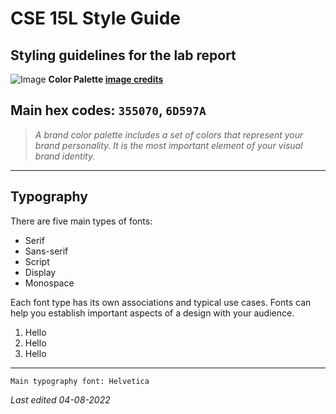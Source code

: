 # CSE 15L Style Guide
## Styling guidelines for the lab report

![Image](https://i.ytimg.com/vi/zdvyVV4QRz8/maxresdefault.jpg)
**Color Palette [image credits](https://www.google.com/url?sa=i&url=https%3A%2F%2Fwww.youtube.com%2Fwatch%3Fv%3DzdvyVV4QRz8&psig=AOvVaw0addzBLP_GghOmCa_qhKi9&ust=1649539505341000&source=images&cd=vfe&ved=0CAoQjRxqFwoTCIDZqdSzhfcCFQAAAAAdAAAAABAD)**

Main hex codes: `355070`, `6D597A`
---
> *A brand color palette includes a set of colors that represent your brand personality. It is the most important element of your visual brand identity.*
---
## Typography
There are five main types of fonts:
- Serif
- Sans-serif
- Script
- Display
- Monospace

Each font type has its own associations and typical use cases. Fonts can help you establish important aspects of a design with your audience.

1. Hello
2. Hello
3. Hello

---

```
Main typography font: Helvetica
```

*Last edited 04-08-2022*
